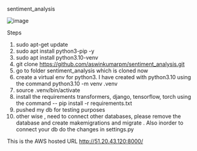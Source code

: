 sentiment_analysis

![image](https://github.com/aswinkumarpm/sentiment_analysis/assets/40489823/0f721943-eb7e-4fbf-9ab1-508fc337c03c)

Steps

1. sudo apt-get update
2. sudo apt install python3-pip -y
3. sudo apt install python3.10-venv
3. git clone https://github.com/aswinkumarpm/sentiment_analysis.git
4. go to folder sentiment_analysis which is cloned now
5. create a virtual env for python3. I have created with python3.10   using the command python3.10 -m venv .venv 
6. source .venv/bin/activate
7. install the requirements transformers, django, tensorflow, torch using the command --  pip install -r requirements.txt
8. pushed my db for testing purposes
9. other wise , need to connect other databases,  please remove the database and create makemigrations and migrate . Also inorder to connect your db do the changes in settings.py

This is the AWS hosted URL 
   http://51.20.43.120:8000/
